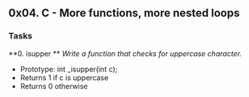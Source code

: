 ## 0x04. C - More functions, more nested loops

### Tasks

**0. isupper **
*Write a function that checks for uppercase character.*
- Prototype: int _isupper(int c);
- Returns 1 if c is uppercase
- Returns 0 otherwise
